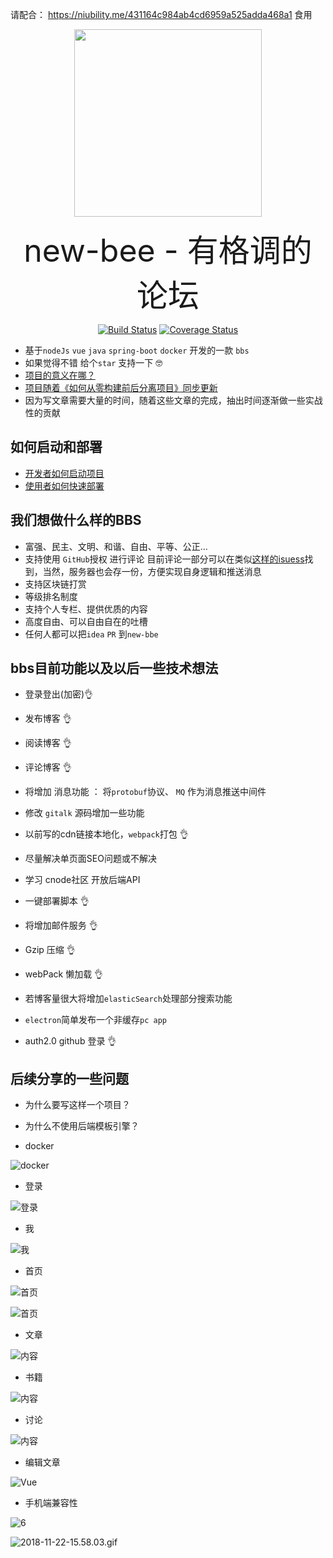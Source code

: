 
请配合： https://niubility.me/431164c984ab4cd6959a525adda468a1  食用
 
<p align="center"><a href="https://github.com/java-webbee/webBee" target="_blank"><img width="300"src="https://github.com/pkwenda/picture/blob/master/new_bee/ezgif-4-05f4bba41fef.gif"></a></p>
 
<p align="center"><span style="font-size:50px">new-bee - 有格调的论坛</span></p>
 
 
 <p align="center">
  <a href="https://github.com/pkwenda/new-bee/blob/master/LICENSE"><img src="https://img.shields.io/badge/license-MIT-4EB1BA.svg?style=flat-square" alt="Build Status"></a>
  <a href="https://travis-ci.org/pkwenda/new-bee"><img src="https://travis-ci.org/pkwenda/new-bee.svg?branch=master" alt="Coverage Status"></a>
   
</p>

- 基于`nodeJs` `vue` `java` `spring-boot` `docker` 开发的一款 `bbs`
- 如果觉得不错 给个`star` 支持一下 🤓
- [ 项目的意义在哪？](https://github.com/pkwenda/blog/issues/9)
- [ 项目随着《如何从零构建前后分离项目》同步更新](https://github.com/pkwenda/blog/)
- 因为写文章需要大量的时间，随着这些文章的完成，抽出时间逐渐做一些实战性的贡献
 

## 如何启动和部署
- [开发者如何启动项目](https://github.com/pkwenda/new-bee/wiki/%E5%BC%80%E5%8F%91%E8%80%85%E5%A6%82%E4%BD%95%E5%90%AF%E5%8A%A8%E9%A1%B9%E7%9B%AE%EF%BC%9F)
- [使用者如何快速部署](https://github.com/pkwenda/new-bee/wiki/%E4%BD%BF%E7%94%A8%E8%80%85%E5%A6%82%E4%BD%95%E5%BF%AB%E9%80%9F%E9%83%A8%E7%BD%B2)


 
 
## 我们想做什么样的BBS
- 富强、民主、文明、和谐、自由、平等、公正...
- 支持使用 `GitHub`授权 进行评论 目前评论一部分可以在类似[这样的isuess](https://github.com/pkwenda/pkwenda.github.io/issues/13)找到，当然，服务器也会存一份，方便实现自身逻辑和推送消息
- 支持区块链打赏
- 等级排名制度
- 支持个人专栏、提供优质的内容
- 高度自由、可以自由自在的吐槽
- 任何人都可以把`idea` `PR` 到`new-bbe`

## bbs目前功能以及以后一些技术想法
  - 登录登出(加密)👌
  - 发布博客      👌
  - 阅读博客      👌
  - 评论博客      👌

  - 将增加 消息功能 ： 将`protobuf`协议、 `MQ` 作为消息推送中间件
  - 修改 `gitalk` 源码增加一些功能
  - 以前写的cdn链接本地化，`webpack`打包 👌
  - 尽量解决单页面SEO问题或不解决
  - 学习 cnode社区 开放后端API
  - 一键部署脚本   👌
  - 将增加邮件服务 👌
  - Gzip 压缩 👌
  - webPack 懒加载 👌
  - 若博客量很大将增加`elasticSearch`处理部分搜索功能
  - `electron`简单发布一个非缓存`pc app` 
  -  auth2.0   github   登录 👌   
 

 ## 后续分享的一些问题
   - 为什么要写这样一个项目？
   - 为什么不使用后端模板引擎？

 - docker
 
![docker](https://github.com/pkwenda/picture/blob/master/new_bee/97AA1D98-DA94-4FB8-9DAA-772404706688.png)

 - 登录

![登录](https://github.com/pkwenda/picture/blob/master/new_bee/%E5%B1%8F%E5%B9%95%E6%88%AA%E5%9B%BE%202019-02-19%2002.49.28.png)

 - 我

![我](https://github.com/pkwenda/picture/blob/master/new_bee/%E5%B1%8F%E5%B9%95%E6%88%AA%E5%9B%BE%202019-02-19%2002.54.50.png)

 - 首页

![首页](https://github.com/pkwenda/picture/blob/master/new_bee/%E5%B1%8F%E5%B9%95%E6%88%AA%E5%9B%BE%202019-02-19%2002.49.08.png)

![首页](https://github.com/pkwenda/picture/blob/master/new_bee/2019-02-19%2002.53.20.gif)

 - 文章

![内容](https://github.com/pkwenda/picture/blob/master/new_bee/%E5%B1%8F%E5%B9%95%E6%88%AA%E5%9B%BE%202019-02-19%2002.54.25.png)

 - 书籍

![内容](https://github.com/pkwenda/picture/blob/master/new_bee/%E5%B1%8F%E5%B9%95%E6%88%AA%E5%9B%BE%202019-02-19%2002.55.39.png)

 - 讨论

![内容](https://github.com/pkwenda/picture/blob/master/new_bee/%E5%B1%8F%E5%B9%95%E6%88%AA%E5%9B%BE%202019-02-19%2002.56.06.png)


 - 编辑文章

![Vue](https://github.com/pkwenda/picture/blob/master/new_bee/%E5%B1%8F%E5%B9%95%E6%88%AA%E5%9B%BE%202019-02-19%2002.55.10.png)

 
 
- 手机端兼容性

![6](https://github.com/pkwenda/picture/blob/master/new_bee/2019-02-19%2003.15.29.gif)

![2018-11-22-15.58.03.gif](https://github.com/pkwenda/picture/blob/master/new_bee/2018-11-28%2000.41.32.gif)

